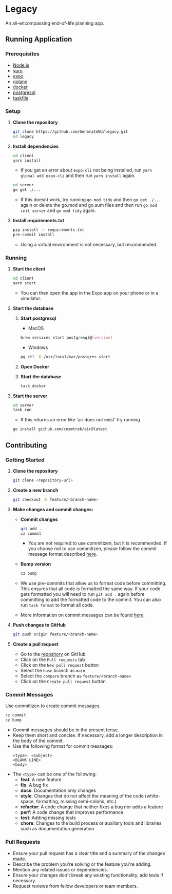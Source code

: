 # Legacy
An all-encompassing end-of-life planning app.

## Running Application

### Prerequisites
- [Node.js](https://nodejs.org/en/)
- [yarn](https://yarnpkg.com/en/)
- [expo](https://expo.io/)
- [golang](https://golang.org/)
- [docker](https://www.docker.com/)
- [postgresql](https://www.postgresql.org/)
- [taskfile](https://taskfile.dev/#/installation?id=installation)

### Setup

1. **Clone the repository**
    ```bash
    git clone https://github.com/GenerateNU/legacy.git
    cd legacy
    ```

2. **Install dependencies**
    ```bash
    cd client
    yarn install
    ```

    * If you get an error about `expo-cli` not being installed, run `yarn global add expo-cli` and then run `yarn install` again.

    ```bash
    cd server
    go get ./...
    ```

    * If this doesnt work, try running `go mod tidy` and then `go get ./...` again or delete the go.mod and go.sum files and then run `go mod init server` and `go mod tidy` again.

3. **Install requirements.txt**
    ```bash
    pip install -r requirements.txt
    pre-commit install
    ```

    * Using a virtual environment is not necessary, but recommended.

### Running

1. **Start the client**
    ```bash
    cd client
    yarn start
    ```

   * You can then open the app in the Expo app on your phone or in a simulator.

2. **Start the database**
    1. **Start postgresql**
        - MacOS
        ```bash
        brew services start postgresql@[version]
        ```

        - Windows
        ```bash
        pg_ctl -D /usr/local/var/postgres start
        ```

    2. **Open Docker**

    3. **Start the database**
        ```bash
        task docker
        ```

3. **Start the server**
    ```bash
    cd server
    task run 
    ```

    * If this returns an error like 'air does not exist' try running
    ```bash
    go install github.com/cosmtrek/air@latest
    ```

## Contributing

### Getting Started

1. **Clone the repository**
    ```bash
    git clone <repository-url>
    ```

2. **Create a new branch**
    ```bash
    git checkout -b feature/<branch-name>
    ```

3. **Make changes and commit changes:**

    - **Commit changes**
        ```bash
        git add .
        cz commit 
        ```

        * You are not required to use commitizen, but it is recommended. If you choose not to use commitizen, please follow the commit message format described [here](#commit-messages).
        
    - **Bump version**
        ```bash
        cz bump
        ```

    * We use pre-commits that allow us to format code before committing. This ensures that all code is formatted the same way. If your code gets formatted you will need to run `git add .` again before committing to add the formatted code to the commit. You can also run `task format` to format all code.

    * More information on commit messages can be found [here](#commit-messages).

4. **Push changes to GitHub**
    ```bash
    git push origin feature/<branch-name>
    ```

5. **Create a pull request**
    - Go to the [repository](https://github.com/GenerateNU/legacy) on GitHub
    - Click on the `Pull requests` tab
    - Click on the `New pull request` button
    - Select the `base` branch as `main`
    - Select the `compare` branch as `feature/<branch-name>`
    - Click on the `Create pull request` button

### Commit Messages

Use commitizen to create commit messages.

```bash
cz commit
cz bump
```

- Commit messages should be in the present tense.
- Keep them short and concise. If necessary, add a longer description in the body of the commit.
- Use the following format for commit messages:
    ```
    <type>: <subject>
    <BLANK LINE>
    <body>
    ```
- The `<type>` can be one of the following:
    - **feat**: A new feature
    - **fix**: A bug fix
    - **docs**: Documentation only changes
    - **style**: Changes that do not affect the meaning of the code (white-space, formatting, missing semi-colons, etc.)
    - **refactor**: A code change that neither fixes a bug nor adds a feature
    - **perf**: A code change that improves performance
    - **test**: Adding missing tests
    - **chore**: Changes to the build process or auxiliary tools and libraries such as documentation generation

### Pull Requests

- Ensure your pull request has a clear title and a summary of the changes made.
- Describe the problem you're solving or the feature you're adding.
- Mention any related issues or dependencies.
- Ensure your changes don't break any existing functionality, add tests if necessary.
- Request reviews from fellow developers or team members.
